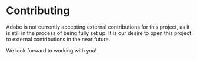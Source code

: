 # Contributing

Adobe is not currently accepting external contributions for this project, as it is still in the process of being fully set up.  It is our desire to open this project to external contributions in the near future.  

We look forward to working with you!
